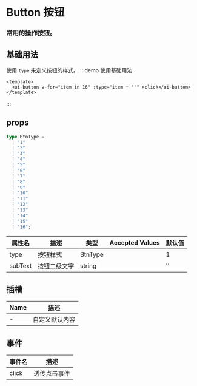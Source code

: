 # Button 按钮
### 常用的操作按钮。

## 基础用法
使用 `type` 来定义按钮的样式。
:::demo 使用基础用法
```vue
<template>
  <ui-button v-for="item in 16" :type="item + ''" >click</ui-button>
</template>
```
:::
## props

```ts
type BtnType =
  | "1"
  | "2"
  | "3"
  | "4"
  | "5"
  | "6"
  | "7"
  | "8"
  | "9"
  | "10"
  | "11"
  | "12"
  | "13"
  | "14"
  | "15"
  | "16";
```
| 属性名  | 描述         | 类型    | Accepted Values | 默认值 |
| ------- | ------------ | ------- | --------------- | ------ |
| type    | 按钮样式     | BtnType |                 | 1      |
| subText | 按钮二级文字 | string  |                 | ''     |
## 插槽
| Name | 描述           |
| ---- | -------------- |
| -    | 自定义默认内容 |

## 事件
| 事件名 | 描述         |
| ------ | ------------ |
| click  | 透传点击事件 |
